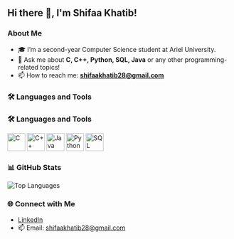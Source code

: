 ## Hi there 👋, I'm Shifaa Khatib!

### About Me
- 🎓 I’m a second-year Computer Science student at Ariel University.
- 💬 Ask me about **C, C++, Python, SQL, Java** or any other programming-related topics!
- 📫 How to reach me: **shifaakhatib28@gmail.com**

### 🛠️ Languages and Tools

### 🛠️ Languages and Tools

<img src="https://img.icons8.com/color/48/000000/c-programming.png" alt="C" width="40" height="40"/>
<img src="https://img.icons8.com/color/48/000000/c-plus-plus-logo.png" alt="C++" width="40" height="40"/> 
<img src="https://img.icons8.com/color/48/000000/java-coffee-cup-logo.png" alt="Java" width="40" height="40"/>
<img src="https://img.icons8.com/color/48/000000/python.png" alt="Python" width="40" height="40"/>
<img src="https://img.icons8.com/color/48/000000/sql.png" alt="SQL" width="40" height="40"/>



### 📊 GitHub Stats

![Top Languages](https://github-readme-stats.vercel.app/api/top-langs/?username=shifaaKh28&layout=compact&theme=radical)


### 🌐 Connect with Me
- [LinkedIn](https://www.linkedin.com/in/shifaakhatib)
- 📫 Email: [shifaakhatib28@gmail.com](mailto:shifaakhatib28@gmail.com)


